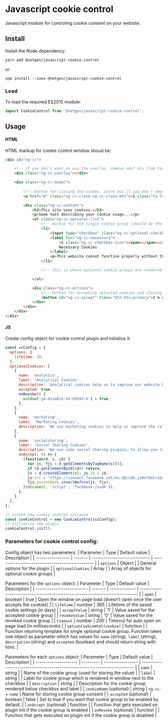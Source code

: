 # Javascript cookie control

Javascript module for controling cookie consent on your website.

## Install

Install the Node dependency:
```
yarn add @netgen/javascript-cookie-control
```
or
```
npm install --save @netgen/javascript-cookie-control
```

### Load

To load the required ES2015 module:
```js
import CookieControl from '@netgen/javascript-cookie-control';
```

## Usage

#### HTML
HTML markup for cookie control window shoud be:
```html
<div id="ng-cc">

    <!-- if you don't want to use the overlay, remove next div from the markup -->
    <div class="ng-cc-overlay"></div>

    <div class="ng-cc-modal">
        
        <!-- button for closing the window. Leave out if you don't need it -->
        <a href="#" class="ng-cc-close ng-cc-close-btn"><i class="fa fa-times"></i></a>

        <div class="ng-cc-content">
            <h3>This site uses cookies.</h3>
            <p>Some text describing your cookie usage...</p>
            <ul class="ng-cc-optional-list">
                <!-- markup for the single cookie group (should be the same as the ones generated with js) -->
                <li>
                    <input type="checkbox" class="ng-cc-optional-checkbox" id="ng-cc-necessary" data-name="necessary" checked disabled />
                    <label for="ng-cc-necessary">
                        <i class="ng-cc-checkbox-icon"><span></span></i>
                        Necessary Cookies
                    </label>
                    <p>This website cannot function properly without these cookies.</p>
                </li>

                <!-- this is where optional cookie groups are rendered -->

            </ul>

            <div class="ng-cc-actions">
                <!-- button for accepting selected cookies and closing the window -->
                <button id="ng-cc-accept" class="btn btn-primary">I'm ok with this</button>
            </div>
        </div>
    </div>
</div>
```

#### JS

Create config object for cookie control plugin and initialize it:
```js
const ccConfig = {
  options: {
    lifetime: 30,
  },
  optionalCookies: [
    {
      name: 'analytics',
      label: 'Analytical Cookies',
      description: 'Analytical cookies help us to improve our website by collecting and reporting information on its usage.',
      accepted: true,
      onRevoke() {
        window['ga-disable-XX-XXXXX-X'] = true;
      },
    },
    {
      name: 'marketing',
      label: 'Marketing Cookies',
      description: 'We use marketing cookies to help us improve the relevancy of advertising campaigns you receive.',
    },
    {
      name: 'socialsharing',
      label: 'Social Sharing Cookies',
      description: 'We use some social sharing plugins, to allow you to share certain pages of our website on social media',
      onAccept: () => {
        (function(d, s, id) {
          var js, fjs = d.getElementsByTagName(s)[0];
          if (d.getElementById(id)) return;
          js = d.createElement(s); js.id = id;
          js.src = 'https://connect.facebook.net/en_GB/sdk.js#xfbml=1&version=v3.0';
          fjs.parentNode.insertBefore(js, fjs);
        }(document, 'script', 'facebook-jssdk'));
      },
    },
  ],
};

// create new cookie control instance
const cookieControl = new CookieControl(ccConfig);
// initialize the plugin
cookieControl.init();
```

### Parameters for cookie control config:

Config object has two parameters.
| Parameter         | Type    | Default value                 | Description                                      |
| ----------------- | ------- | ----------------------------- | ------------------------------------------------ |
| `options`         | Object  |                               | General options for the plugin                   |
| `optionalCookies` | Array   |                               | Array of objects for optional cookie groups      |

Parameters for the `options` object:
| Parameter                  | Type     | Default value | Description                                                                   |
| -------------------------- | -------  | ------------- | ----------------------------------------------------------------------------- |
| `open`                     | boolean  | true          | Open the window on page load (doesn't open once the user accepts the cookies) |
| `lifetime`                 | number   | 365           | Lifetime of the saved cookie settings (in days)                               |
| `acceptValue`              | string   | '1'           | Value saved for the accepted cookie group                                     |
| `revokeValue`              | string   | '0'           | Value saved for the revoked cookie group                                      |
| `timeout`                  | number   | 200           | Timeout for auto open on page load (in milliseconds)                          |
| `optionCookieHtml(cookie)` | function |               | Function returning template for single optional cookie group. Function takes one object as parameter which has values for `name` (string), `label` (string), `description` (string) and `accepted` (boolean) and should return string with html. |

Parameters for each `options` object:
| Parameter               | Type      | Default value     | Description                                                                |
| ---------------------   | --------- | ----------------- | -------------------------------------------------------------------------- |
| `name`                  | string    |                   | Name of the cookie group (used for storing the value)                      |
| `label`                 | string    |                   | Label for cookie group which is rendered in window next to the checkbox    |
| `description`           | string    |                   | Description for the cookie group rendered below checkbox and label         |
| `cookieName` (optional) | string    | `ng-cc-` + `name` | Name for storing cookie group consent                                      |
| `accepted` (optional)   | boolean   | false             | Set to true if you want that cookie group to be enabled by default.        |
| `onAccept` (optional)   | function  |                   | Function that gets executed on plugin init if the cookie group is enabled  |
| `onRevoke` (optional)   | function  |                   | Function that gets executed on plugin init if the cookie group is disabled |
